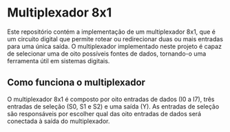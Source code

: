 # Multiplexador 8x1
Este repositório contém a implementação de um multiplexador 8x1, que é um circuito digital que permite rotear ou redirecionar duas ou mais entradas para uma única saída. O multiplexador implementado neste projeto é capaz de selecionar uma de oito possíveis fontes de dados, tornando-o uma ferramenta útil em sistemas digitais.

## Como funciona o multiplexador
O multiplexador 8x1 é composto por oito entradas de dados (I0 a I7), três entradas de seleção (S0, S1 e S2) e uma saída (Y). As entradas de seleção são responsáveis por escolher qual das oito entradas de dados será conectada à saída do multiplexador.

